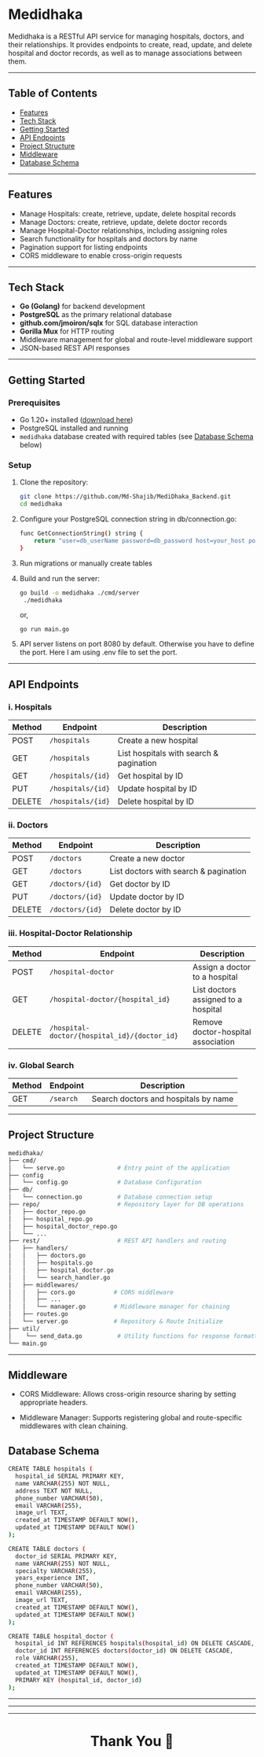 # Medidhaka

Medidhaka is a RESTful API service for managing hospitals, doctors, and their relationships. It provides endpoints to create, read, update, and delete hospital and doctor records, as well as to manage associations between them.

---

## Table of Contents

- [Features](#features)  
- [Tech Stack](#tech-stack)  
- [Getting Started](#getting-started)  
- [API Endpoints](#api-endpoints)  
- [Project Structure](#project-structure)  
- [Middleware](#middleware)  
- [Database Schema](#database-schema)

---

## Features

- Manage Hospitals: create, retrieve, update, delete hospital records
- Manage Doctors: create, retrieve, update, delete doctor records
- Manage Hospital-Doctor relationships, including assigning roles
- Search functionality for hospitals and doctors by name
- Pagination support for listing endpoints
- CORS middleware to enable cross-origin requests

---

## Tech Stack

- **Go (Golang)** for backend development
- **PostgreSQL** as the primary relational database
- **github.com/jmoiron/sqlx** for SQL database interaction
- **Gorilla Mux** for HTTP routing
- Middleware management for global and route-level middleware support
- JSON-based REST API responses

---

## Getting Started

### Prerequisites

- Go 1.20+ installed ([download here](https://golang.org/dl/))
- PostgreSQL installed and running
- `medidhaka` database created with required tables (see [Database Schema](#database-schema) below)

### Setup

1. Clone the repository:

   ```bash
   git clone https://github.com/Md-Shajib/MediDhaka_Backend.git
   cd medidhaka
2. Configure your PostgreSQL connection string in db/connection.go:
    ```bash
    func GetConnectionString() string {
        return "user=db_userName password=db_password host=your_host port=db_port dbname=your_db_name sslmode=disable"
    }
3. Run migrations or manually create tables
4. Build and run the server:
   ```bash
   go build -o medidhaka ./cmd/server
    ./medidhaka
   ```
   or,
   ```
   go run main.go
   ```
5. API server listens on port 8080 by default. Otherwise you have to define the port. Here I am using .env file to set the port.
---

## API Endpoints

### i. Hospitals

| Method | Endpoint          | Description                             |
| ------ | ----------------- | --------------------------------------- |
| POST   | `/hospitals`      | Create a new hospital                   |
| GET    | `/hospitals`      | List hospitals with search & pagination |
| GET    | `/hospitals/{id}` | Get hospital by ID                      |
| PUT    | `/hospitals/{id}` | Update hospital by ID                   |
| DELETE | `/hospitals/{id}` | Delete hospital by ID                   |

### ii. Doctors

| Method | Endpoint        | Description                           |
| ------ | --------------- | ------------------------------------- |
| POST   | `/doctors`      | Create a new doctor                   |
| GET    | `/doctors`      | List doctors with search & pagination |
| GET    | `/doctors/{id}` | Get doctor by ID                      |
| PUT    | `/doctors/{id}` | Update doctor by ID                   |
| DELETE | `/doctors/{id}` | Delete doctor by ID                   |

### iii. Hospital-Doctor Relationship

| Method | Endpoint                                     | Description                         |
| ------ | -------------------------------------------- | ----------------------------------- |
| POST   | `/hospital-doctor`                           | Assign a doctor to a hospital       |
| GET    | `/hospital-doctor/{hospital_id}`             | List doctors assigned to a hospital |
| DELETE | `/hospital-doctor/{hospital_id}/{doctor_id}` | Remove doctor-hospital association  |

### iv. Global Search

| Method | Endpoint  | Description                          |
| ------ | --------- | ------------------------------------ |
| GET    | `/search` | Search doctors and hospitals by name |

---


## Project Structure
``` bash
medidhaka/
├── cmd/
│   └── serve.go               # Entry point of the application
├── config
│   └── config.go              # Database Configuration
├── db/
│   └── connection.go          # Database connection setup
├── repo/                      # Repository layer for DB operations
│   ├── doctor_repo.go
│   ├── hospital_repo.go
│   ├── hospital_doctor_repo.go
│   └── ...
├── rest/                      # REST API handlers and routing
│   ├── handlers/
│   │   ├── doctors.go              
│   │   ├── hospitals.go
│   │   ├── hospital_doctor.go          
│   │   └── search_handler.go
│   ├── middlewares/
│   │   ├── cors.go           # CORS middleware 
│   │   ├── ...               
│   │   └── manager.go        # Middleware manager for chaining
│   ├── routes.go
│   └── server.go             # Repository & Route Initialize
├── util/
│    └── send_data.go          # Utility functions for response formatting
└── main.go 


```
---

## Middleware

- CORS Middleware: Allows cross-origin resource sharing by setting appropriate headers.

- Middleware Manager: Supports registering global and route-specific middlewares with clean chaining.

## Database Schema
``` bash
CREATE TABLE hospitals (
  hospital_id SERIAL PRIMARY KEY,
  name VARCHAR(255) NOT NULL,
  address TEXT NOT NULL,
  phone_number VARCHAR(50),
  email VARCHAR(255),
  image_url TEXT,
  created_at TIMESTAMP DEFAULT NOW(),
  updated_at TIMESTAMP DEFAULT NOW()
);

CREATE TABLE doctors (
  doctor_id SERIAL PRIMARY KEY,
  name VARCHAR(255) NOT NULL,
  specialty VARCHAR(255),
  years_experience INT,
  phone_number VARCHAR(50),
  email VARCHAR(255),
  image_url TEXT,
  created_at TIMESTAMP DEFAULT NOW(),
  updated_at TIMESTAMP DEFAULT NOW()
);

CREATE TABLE hospital_doctor (
  hospital_id INT REFERENCES hospitals(hospital_id) ON DELETE CASCADE,
  doctor_id INT REFERENCES doctors(doctor_id) ON DELETE CASCADE,
  role VARCHAR(255),
  created_at TIMESTAMP DEFAULT NOW(),
  updated_at TIMESTAMP DEFAULT NOW(),
  PRIMARY KEY (hospital_id, doctor_id)
);
```
---

---
---
<h1 align="center"> Thank You 🌹</h1>
